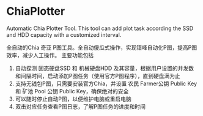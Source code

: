 # ChiaPlotter
Automatic Chia Plotter Tool. This tool can add plot task according the SSD and HDD capacity with a customized interval.

全自动的Chia 奇亚 P图工具。全自动傻瓜式操作，实现错峰自动化P图，提高P图效率，减少人工操作。
主要功能包括
1. 自动探测 固态硬盘SSD 和 机械硬盘HDD 及其容量，根据用户设置的并发数和间隔时间，启动添加P图任务（使用官方P图程序），直到硬盘满为止
2. 支持无钱包P图，只需要安装官方Chia，并设置 农民 Farmer公钥 Public Key 和 矿池 Pool 公钥 Public Key，确保绝对的安全
3. 可以随时停止自动P图，以便维护电脑或重启电脑
4. 双击对应任务查看P图日志，了解P图任务的进度和时间
